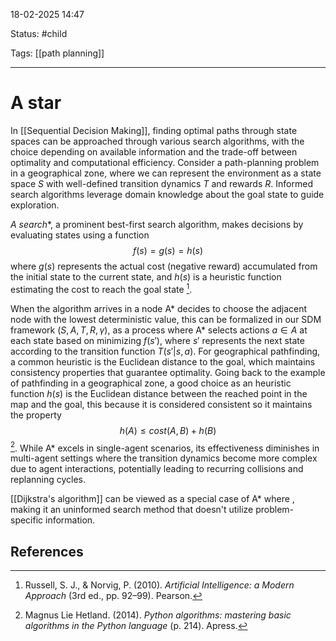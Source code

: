 
18-02-2025 14:47

Status: #child

Tags: [[path planning]] 

---
# A star

In [[Sequential Decision Making]], finding optimal paths through state spaces can be approached through various search algorithms, with the choice depending on available information and the trade-off between optimality and computational efficiency.
Consider a path-planning problem in a geographical zone, where we can represent the environment as a state space $S$ with well-defined transition dynamics $T$ and rewards $R$. Informed search algorithms leverage domain knowledge about the goal state to guide exploration.

**A* search**, a prominent best-first search algorithm, makes decisions by evaluating states using a function
$$ f(s) = g(s) = h(s)$$
where $g(s)$ represents the actual cost (negative reward) accumulated from the initial state to the current state, and $h(s)$ is a heuristic function estimating the cost to reach the goal state [^1]. 

When the algorithm arrives in a node A\* decides to choose the adjacent node with the lowest deterministic value, this can be formalized in our SDM framework $(S, A, T, R, \gamma)$, as a process where A\* selects actions $a \in A$ at each state based on minimizing $f(s')$, where $s'$ represents the next state according to the transition function $T(s'|s,a)$. For geographical pathfinding, a common heuristic is the Euclidean distance to the goal, which maintains consistency properties that guarantee optimality. Going back to the example of pathfinding in a geographical zone, a good choice as an heuristic function $h(s)$ is the Euclidean distance between the reached point in the map and the goal, this because it is considered consistent so it maintains the property $$ h(A) \leq cost(A, B) + h(B) $$[^2].
While A\* excels in single-agent scenarios, its effectiveness diminishes in multi-agent settings where the transition dynamics become more complex due to agent interactions, potentially leading to recurring collisions and replanning cycles.

[[Dijkstra's algorithm]] can be viewed as a special case of A\* where , making it an uninformed search method that doesn't utilize problem-specific information.

## References

[^1]: Russell, S. J., & Norvig, P. (2010). _Artificial Intelligence: a Modern Approach_ (3rd ed., pp. 92–99). Pearson.
[^2]: Magnus Lie Hetland. (2014). _Python algorithms: mastering basic algorithms in the Python language_ (p. 214). Apress.